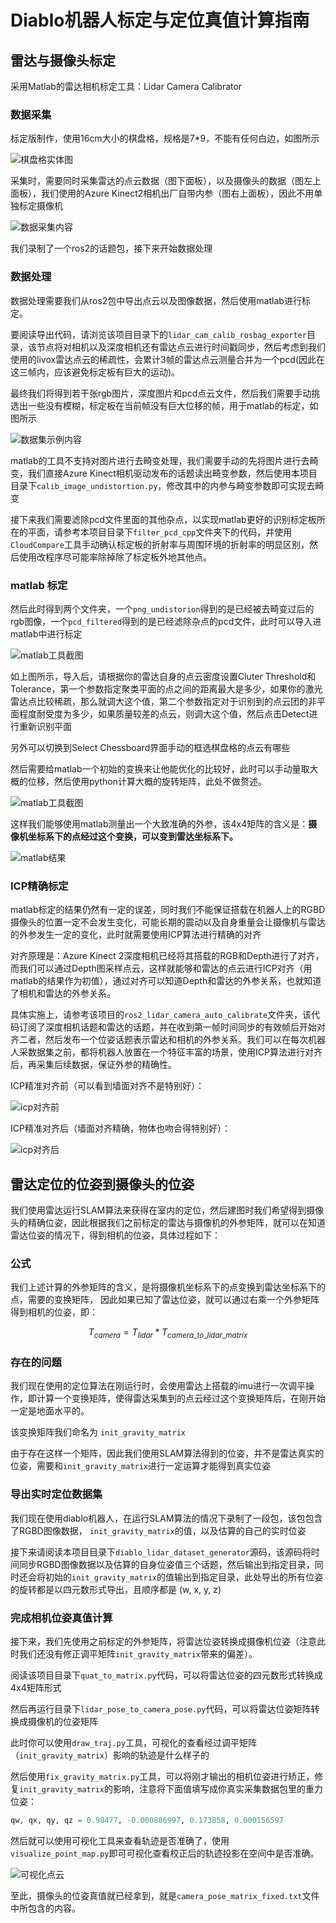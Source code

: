 # Diablo机器人标定与定位真值计算指南

## 雷达与摄像头标定

采用Matlab的雷达相机标定工具：Lidar Camera Calibrator

### 数据采集

标定版制作，使用16cm大小的棋盘格，规格是7*9，不能有任何白边，如图所示

![棋盘格实体图](./images/chessboard.png)

采集时，需要同时采集雷达的点云数据（图下面板），以及摄像头的数据（图左上面板），我们使用的Azure Kinect2相机出厂自带内参（图右上面板），因此不用单独标定摄像机

![数据采集内容](./images/calib_data_collect.png)

我们录制了一个ros2的话题包，接下来开始数据处理

### 数据处理

数据处理需要我们从ros2包中导出点云以及图像数据，然后使用matlab进行标定。

要阅读导出代码，请浏览该项目目录下的`lidar_cam_calib_rosbag_exporter`目录，该节点将对相机以及深度相机还有雷达点云进行时间戳同步，然后考虑到我们使用的livox雷达点云的稀疏性，会累计3帧的雷达点云测量合并为一个pcd(因此在这三帧内，应该避免标定板有巨大的运动)。

最终我们将得到若干张rgb图片，深度图片和pcd点云文件，然后我们需要手动挑选出一些没有模糊，标定板在当前帧没有巨大位移的帧，用于matlab的标定，如图所示

![数据集示例内容](./images/calib_dataset.png)

matlab的工具不支持对图片进行去畸变处理，我们需要手动的先将图片进行去畸变，我们直接Azure Kinect相机驱动发布的话题读出畸变参数，然后使用本项目目录下`calib_image_undistortion.py`，修改其中的内参与畸变参数即可实现去畸变

接下来我们需要滤除pcd文件里面的其他杂点，以实现matlab更好的识别标定板所在的平面，请参考本项目目录下`filter_pcd_cpp`文件夹下的代码，并使用`CloudCompare`工具手动确认标定板的折射率与周围环境的折射率的明显区别，然后使用改程序尽可能率除掉除了标定板外地其他点。

### matlab 标定

然后此时得到两个文件夹，一个`png_undistorion`得到的是已经被去畸变过后的rgb图像，一个`pcd_filtered`得到的是已经滤除杂点的pcd文件，此时可以导入进matlab中进行标定

![matlab工具截图](./images/matlab_calib_tool.png)

如上图所示，导入后，请根据你的雷达自身的点云密度设置Cluter Threshold和Tolerance，第一个参数指定聚类平面的点之间的距离最大是多少，如果你的激光雷达点比较稀疏，那么就调大这个值，第二个参数指定对于识别到的点云团的非平面程度耐受度为多少，如果质量较差的点云，则调大这个值，然后点击Detect进行重新识别平面

另外可以切换到Select Chessboard界面手动的框选棋盘格的点云有哪些

然后需要给matlab一个初始的变换来让他能优化的比较好，此时可以手动量取大概的位移，然后使用python计算大概的旋转矩阵，此处不做赘述。

![matlab工具截图](./images/measure_extrinsics.png)

这样我们能够使用matlab测量出一个大致准确的外参，该4x4矩阵的含义是：**摄像机坐标系下的点经过这个变换，可以变到雷达坐标系下。**

![matlab结果](./images/matlab_result.png)

### ICP精确标定

matlab标定的结果仍然有一定的误差，同时我们不能保证搭载在机器人上的RGBD摄像头的位置一定不会发生变化，可能长期的震动以及自身重量会让摄像机与雷达的外参发生一定的变化，此时就需要使用ICP算法进行精确的对齐

对齐原理是：Azure Kinect 2深度相机已经将其搭载的RGB和Depth进行了对齐，而我们可以通过Depth图采样点云，这样就能够和雷达的点云进行ICP对齐（用matlab的结果作为初值），通过对齐可以知道Depth和雷达的外参关系，也就知道了相机和雷达的外参关系。

具体实施上，请参考该项目的`ros2_lidar_camera_auto_calibrate`文件夹，该代码订阅了深度相机话题和雷达的话题，并在收到第一帧时间同步的有效帧后开始对齐二者，然后发布一个位姿话题表示雷达和相机的外参关系。我们可以在每次机器人采数据集之前，都将机器人放置在一个特征丰富的场景，使用ICP算法进行对齐后，再采集后续数据，保证外参的精确性。

ICP精准对齐前（可以看到墙面对齐不是特别好）：

![icp对齐前](./images/before_icp.png)

ICP精准对齐后（墙面对齐精确，物体也吻合得特别好）：

![icp对齐后](./images/after_icp.png)

## 雷达定位的位姿到摄像头的位姿

我们使用雷达运行SLAM算法来获得在室内的定位，然后建图时我们希望得到摄像头的精确位姿，因此根据我们之前标定的雷达与摄像机的外参矩阵，就可以在知道雷达位姿的情况下，得到相机的位姿，具体过程如下：

### 公式

我们上述计算的外参矩阵的含义，是将摄像机坐标系下的点变换到雷达坐标系下的点，需要的变换矩阵， 因此如果已知了雷达位姿，就可以通过右乘一个外参矩阵得到相机的位姿，即：

$$
T_{camera} = T_{lidar} * T_{camera\_to\_lidar\_matrix}
$$

### 存在的问题

我们现在使用的定位算法在刚运行时，会使用雷达上搭载的imu进行一次调平操作，即计算一个变换矩阵，使得雷达采集到的点云经过这个变换矩阵后，在刚开始一定是地面水平的。

该变换矩阵我们命名为 `init_gravity_matrix`

由于存在这样一个矩阵，因此我们使用SLAM算法得到的位姿，并不是雷达真实的位姿，需要和`init_gravity_matrix`进行一定运算才能得到真实位姿

### 导出实时定位数据集

我们现在使用diablo机器人，在运行SLAM算法的情况下录制了一段包，该包包含了RGBD图像数据， `init_gravity_matrix`的值，以及估算的自己的实时位姿

接下来请阅读本项目目录下`diablo_lidar_dataset_generator`源码，该源码将时间同步RGBD图像数据以及估算的自身位姿值三个话题，然后输出到指定目录，同时还会将初始的`init_gravity_matrix`的值输出到指定目录，此处导出的所有位姿的旋转都是以四元数形式导出，且顺序都是 (w, x, y, z)

### 完成相机位姿真值计算

接下来，我们先使用之前标定的外参矩阵，将雷达位姿转换成摄像机位姿（注意此时我们还没有修正调平矩阵`init_gravity_matrix`带来的偏差）。

阅读该项目目录下`quat_to_matrix.py`代码，可以将雷达位姿的四元数形式转换成4x4矩阵形式

然后再运行目录下`lidar_pose_to_camera_pose.py`代码，可以将雷达位姿矩阵转换成摄像机的位姿矩阵

此时你可以使用`draw_traj.py`工具，可视化的查看经过调平矩阵（`init_gravity_matrix`）影响的轨迹是什么样子的

然后使用`fix_gravity_matrix.py`工具，可以将刚才输出的相机位姿进行矫正，修复`init_gravity_matrix`的影响，注意将下面值填写成你真实采集数据包里的重力位姿：

```python
qw, qx, qy, qz = 0.98477, -0.000886997, 0.173858, 0.000156597
```

然后就可以使用可视化工具来查看轨迹是否准确了，使用`visualize_point_map.py`即可可视化查看校正后的轨迹投影在空间中是否准确。


![可视化点云](./images/visualize_pointmap.png)

至此，摄像头的位姿真值就已经拿到，就是`camera_pose_matrix_fixed.txt`文件中所包含的内容。
